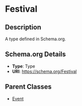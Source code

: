# Festival

## Description
A type defined in Schema.org.

## Schema.org Details
- **Type**: Type
- **URI**: https://schema.org/Festival

## Parent Classes
- [Event](../Event.md)


